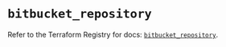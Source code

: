 # `bitbucket_repository`

Refer to the Terraform Registry for docs: [`bitbucket_repository`](https://registry.terraform.io/providers/drfaust92/bitbucket/2.50.0/docs/resources/repository).
